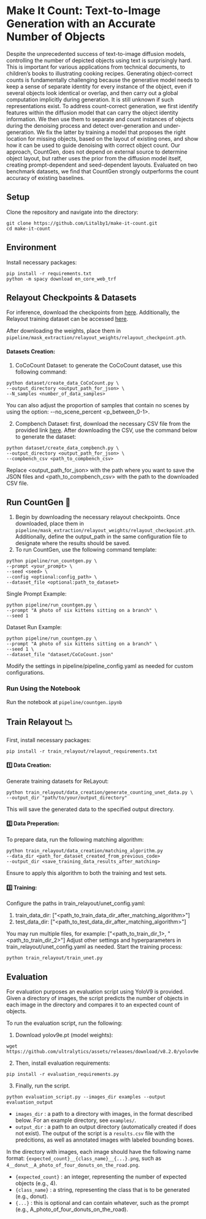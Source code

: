 
# Make It Count: Text-to-Image Generation with an Accurate Number of Objects
Despite the unprecedented success of text-to-image diffusion models, controlling the number of depicted objects using text is surprisingly hard. This is important for various applications from technical documents, to children’s books to illustrating cooking recipes. Generating object-correct counts is fundamentally challenging because the generative model needs to keep a sense of separate identity for every instance of the object, even if several objects look identical or overlap, and then carry out a global computation implicitly during generation. It is still unknown if such representations exist. To address count-correct generation, we first identify
features within the diffusion model that can carry the object identity information.
We then use them to separate and count instances of objects during the denoising
process and detect over-generation and under-generation. We fix the latter by
training a model that proposes the right location for missing objects, based on
the layout of existing ones, and show how it can be used to guide denoising
with correct object count. Our approach, CountGen, does not depend on external
source to determine object layout, but rather uses the prior from the diffusion
model itself, creating prompt-dependent and seed-dependent layouts. Evaluated on
two benchmark datasets, we find that CountGen strongly outperforms the count accuracy of existing baselines.


## Setup
Clone the repository and navigate into the directory:
```
git clone https://github.com/Litalby1/make-it-count.git
cd make-it-count
```

## Environment
Install necessary packages:
```
pip install -r requirements.txt
python -m spacy download en_core_web_trf
```

## Relayout Checkpoints & Datasets
For inference, download the checkpoints from [here](https://drive.google.com/file/d/1xyfkwmX9plMB5-c0VDwl7WiPuQ2qt5yb/view?usp=drive_link).
Additionally, the Relayout training dataset can be accessed [here](https://drive.google.com/drive/folders/1BoXN2KQZQZ7fCeD3aTMCrZByiVPzeyIM?usp=drive_link).

After downloading the weights, place them in `pipeline/mask_extraction/relayout_weights/relayout_checkpoint.pth`.
#### Datasets Creation:
1. CoCoCount Dataset:
   to generate the CoCoCount dataset, use this following command:

```
python dataset/create_data_CoCoCount.py \
--output_directory <output_path_for_json> \
--N_samples <number_of_data_samples>
```
You can also adjust the proportion of samples that contain no scenes by using the option: --no_scene_percent <p_between_0-1>.

2. Compbench Dataset:
   first, download the necessary CSV file from the provided link [here](https://drive.google.com/file/d/1Lya24Qc1D36wlcXeUZHEi5TwItQg2Hen/view?usp=drive_link).
   After downloading the CSV, use the command below to generate the dataset:
```
python dataset/create_data_compbench.py \
--output_directory <output_path_for_json> \
--compbench_csv <path_to_compbench_csv>
```
Replace <output_path_for_json> with the path where you want to save the JSON files and <path_to_compbench_csv> with the path to the downloaded CSV file.

## Run CountGen 🌠

1. Begin by downloading the necessary relayout checkpoints. Once downloaded, place them in `pipeline/mask_extraction/relayout_weights/relayout_checkpoint.pth`. Additionally, define the output_path in the same configuration file to designate where the results should be saved.
3. To run CountGen, use the following command template:
```
python pipeline/run_countgen.py \
--prompt <your_prompt> \
--seed <seed> \
--config <optional:config_path> \
--dataset_file <optional:path_to_dataset> 
```

Single Prompt Example:
```
python pipeline/run_countgen.py \
--prompt "A photo of six kittens sitting on a branch" \
--seed 1
```

Dataset Run Example:
```
python pipeline/run_countgen.py \
--prompt "A photo of six kittens sitting on a branch" \
--seed 1 \
--dataset_file "dataset/CoCoCount.json"
```

Modify the settings in pipeline/pipeline_config.yaml as needed for custom configurations.

### Run Using the Notebook
Run the notebook at `pipeline/countgen.ipynb`


## Train Relayout 📉
First, install necessary packages:
```
pip install -r train_relayout/relayout_requirements.txt
```


#### 1️⃣ Data Creation:
Generate training datasets for ReLayout:
```
python train_relayout/data_creation/generate_counting_unet_data.py \
--output_dir "path/to/your/output_directory"
```
This will save the generated data to the specified output directory. 

#### 2️⃣ Data Preperation:
To prepare data, run the following matching algorithm:

```
python train_relayout/data_creation/matching_algorithm.py
--data_dir <path_for_dataset_created_from_previous_code>
--output_dir <save_training_data_results_after_matching>
```
Ensure to apply this algorithm to both the training and test sets.

#### 3️⃣ Training:
Configure the paths in train_relayout/unet_config.yaml:
1. train_data_dir: ["<path_to_train_data_dir_after_matching_algorithm>"]
2. test_data_dir: ["<path_to_test_data_dir_after_matching_algorithm>"]

You may run multiple files, for example: ["<path_to_train_dir_1>, "<path_to_train_dir_2>"]
Adjust other settings and hyperparameters in train_relayout/unet_config.yaml as needed. Start the training process:

```
python train_relayout/train_unet.py 
```

## Evaluation

For evaluation purposes an evaluation script using YoloV9 is provided. Given a directory of images, the script predicts the number of objects in each image in the directory and compares it to an expected count of objects.

To run the evaluation script, run the following:

1. Download yolov9e.pt (model weights):
```
wget https://github.com/ultralytics/assets/releases/download/v8.2.0/yolov9e.pt
```

2. Then, install evaluation requirements:
```
pip install -r evaluation_requirements.py
```

3. Finally, run the script.
```
python evaluation_script.py --images_dir examples --output evaluation_output
```

* `images_dir` : a path to a directory with images, in the format described below. For an example directory, see `examples/`.
* `output_dir` : a path to an output directory (automatically created if does not exist). The output of the script is a `results.csv` file with the predcitions, as well as annotated images with labeled bounding boxes.
 
In the directory with images, each image should have the following name format: `{expected_count}__{class_name}__{...}.png`, such as `4__donut__A_photo_of_four_donuts_on_the_road.png`.
* `{expected_count}` : an integer, representing the number of expected objects (e.g., 4). 
* `{class_name}` : a string, representing the class that is to be generated (e.g., donut).
* `{...}` : this is optional and can contain whatever, such as the prompt (e.g., A_photo_of_four_donuts_on_the_road).

